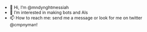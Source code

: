- 👋 Hi, I’m @mndynghtmessiah
- 👀 I’m interested in making bots and AIs
- 📫 How to reach me: send me a message or look for me on twitter @cmpnyman!

<!---
mndynghtmessiah/mndynghtmessiah is a ✨ special ✨ repository because its `README.md` (this file) appears on your GitHub profile.
You can click the Preview link to take a look at your changes.
--->
